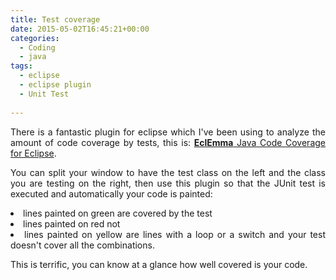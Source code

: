```yaml
---
title: Test coverage
date: 2015-05-02T16:45:21+00:00
categories:
  - Coding
  - java
tags:
  - eclipse
  - eclipse plugin
  - Unit Test
  
---
```

<p style="text-align: justify">
  There is a fantastic plugin for eclipse which I've been using to analyze the amount of code coverage by tests, this is: <a href="http://www.eclemma.org/" target="_blank"><strong>EclEmma</strong> Java Code Coverage for Eclipse</a>.
</p>

<p style="text-align: justify">
  You can split your window to have the test class on the left and the class you are testing on the right, then use this plugin so that the JUnit test is executed and automatically your code is painted:
</p>

<li style="text-align: justify">
  lines painted on green are covered by the test
</li>
<li style="text-align: justify">
  lines painted on red not
</li>
<li style="text-align: justify">
  lines painted on yellow are lines with a loop or a switch and your test doesn't cover all the combinations.
</li>

<p style="text-align: justify">
  This is terrific, you can know at a glance how well covered is your code.
</p>